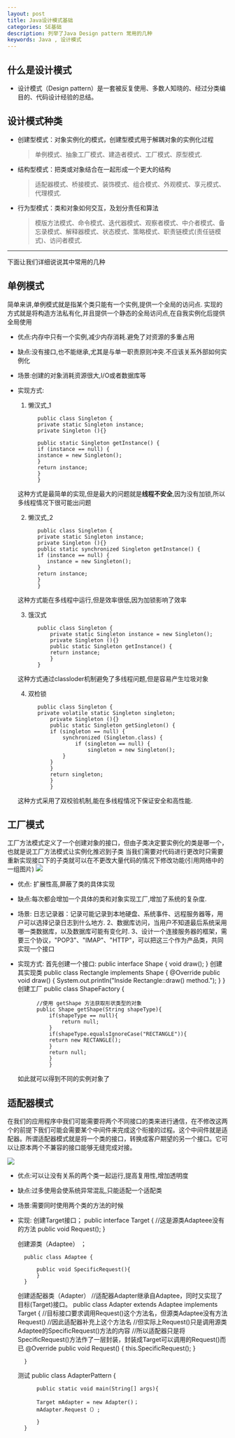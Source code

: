 ```yaml
---
layout: post
title: Java设计模式基础
categories: SE基础
description: 列举了Java Design pattern 常用的几种
keywords: Java , 设计模式
---
```

## 什么是设计模式
   
- 设计模式（Design pattern）是一套被反复使用、多数人知晓的、经过分类编目的、代码设计经验的总结。

## 设计模式种类

- 创建型模式：对象实例化的模式，创建型模式用于解耦对象的实例化过程
 
   > 单例模式、抽象工厂模式、建造者模式、工厂模式、原型模式.
 
- 结构型模式：把类或对象结合在一起形成一个更大的结构

   > 适配器模式、桥接模式、装饰模式、组合模式、外观模式、享元模式、代理模式.
 
- 行为型模式：类和对象如何交互，及划分责任和算法

   > 模版方法模式、命令模式、迭代器模式、观察者模式、中介者模式、备忘录模式、解释器模式、状态模式、策略模式、职责链模式(责任链模式)、访问者模式. 

----------
下面让我们详细说说其中常用的几种

## 单例模式

简单来讲,单例模式就是指某个类只能有一个实例,提供一个全局的访问点.
实现的方式就是将构造方法私有化,并且提供一个静态的全局访问点,在自我实例化后提供全局使用
- 优点:内存中只有一个实例,减少内存消耗.避免了对资源的多重占用
- 缺点:没有接口,也不能继承,尤其是与单一职责原则冲突.不应该关系外部如何实例化
- 场景:创建的对象消耗资源很大,I/O或者数据库等
- 实现方式:

  1. 懒汉式_1 

			public class Singleton {  
    		private static Singleton instance;  
    		private Singleton (){}  
  
    		public static Singleton getInstance() {  
    		if (instance == null) {  
        	instance = new Singleton();  
    		}  
    		return instance;  
    		}  
			}  

   这种方式是最简单的实现,但是最大的问题就是**线程不安全**,因为没有加锁,所以多线程情况下很可能出问题

  2. 懒汉式_2
   
			public class Singleton {  
			private static Singleton instance;  
			private Singleton (){}  
			public static synchronized Singleton getInstance() {  
			if (instance == null) {  
	     	   instance = new Singleton();  
			}  
			return instance;  
			}  
			} 

   这种方式能在多线程中运行,但是效率很低,因为加锁影响了效率

  3. 饿汉式
 
			public class Singleton {  
    			private static Singleton instance = new Singleton();  
    			private Singleton (){}  
    			public static Singleton getInstance() {  
    			return instance;  
    			}  
			}  

   这种方式通过classloder机制避免了多线程问题,但是容易产生垃圾对象

  4. 双检锁
   
			public class Singleton {  
			private volatile static Singleton singleton;  
    			private Singleton (){}  
				public static Singleton getSingleton() {  
    			if (singleton == null) {  
        			synchronized (Singleton.class) {  
        				if (singleton == null) {  
            				singleton = new Singleton();  
        			}  
        		}  
    			}  
    			return singleton;  
    			}  
				} 
   这种方式采用了双校验机制,能在多线程情况下保证安全和高性能.  

## 工厂模式

工厂方法模式定义了一个创建对象的接口，但由子类决定要实例化的类是哪一个，也就是说工厂方法模式让实例化推迟到子类
当我们需要对代码进行更改时只需要重新实现接口下的子类就可以在不更改大量代码的情况下修改功能(引用网络中的一组图片)
![](https://images2017.cnblogs.com/blog/401339/201709/401339-20170929204041684-1520979160.png)

- 优点: 扩展性高,屏蔽了类的具体实现
- 缺点:每次都会增加一个具体的类和对象实现工厂,增加了系统的复杂度.
- 场景: 日志记录器：记录可能记录到本地硬盘、系统事件、远程服务器等，用户可以选择记录日志到什么地方. 2、数据库访问，当用户不知道最后系统采用哪一类数据库，以及数据库可能有变化时. 3、设计一个连接服务器的框架，需要三个协议，"POP3"、"IMAP"、"HTTP"，可以把这三个作为产品类，共同实现一个接口
- 实现方式:
	首先创建一个接口:
		public interface Shape {
			void draw();
		}
	创建其实现类
		public class Rectangle implements Shape {
			@Override
			public void draw() {
      		System.out.println("Inside Rectangle::draw() method.");
			}
		}
	创建工厂
		public class ShapeFactory {
    
			//使用 getShape 方法获取形状类型的对象
			public Shape getShape(String shapeType){
				if(shapeType == null){
					return null;
				}        
				if(shapeType.equalsIgnoreCase("RECTANGLE")){
				return new RECTANGLE();
				} 
				return null;
				}
				}
   如此就可以得到不同的实例对象了

## 适配器模式

在我们的应用程序中我们可能需要将两个不同接口的类来进行通信，在不修改这两个的前提下我们可能会需要某个中间件来完成这个衔接的过程。这个中间件就是适配器。所谓适配器模式就是将一个类的接口，转换成客户期望的另一个接口。它可以让原本两个不兼容的接口能够无缝完成对接。

![](https://images2017.cnblogs.com/blog/401339/201709/401339-20170929205627606-1781915371.png)

- 优点:可以让没有关系的两个类一起运行,提高复用性,增加透明度
- 缺点:过多使用会使系统异常混乱,只能适配一个适配类
- 场景:需要同时使用两个类的方法的时候
- 实现:
	创建Target接口；
		public interface Target {
			//这是源类Adapteee没有的方法
			public void Request(); 
		}

	创建源类（Adaptee） ；

		public class Adaptee {

    		public void SpecificRequest(){
    		}
		}
	创建适配器类（Adapter）
		//适配器Adapter继承自Adaptee，同时又实现了目标(Target)接口。
		public class Adapter extends Adaptee implements Target {
			//目标接口要求调用Request()这个方法名，但源类Adaptee没有方法Request()
			//因此适配器补充上这个方法名
		    //但实际上Request()只是调用源类Adaptee的SpecificRequest()方法的内容
			//所以适配器只是将SpecificRequest()方法作了一层封装，封装成Target可以调用的Request()而已
			@Override
			public void Request() {
				this.SpecificRequest();
			}

		}
	测试
		public class AdapterPattern {

			public static void main(String[] args){

			Target mAdapter = new Adapter()；
			mAdapter.Request（）;

			}
		}